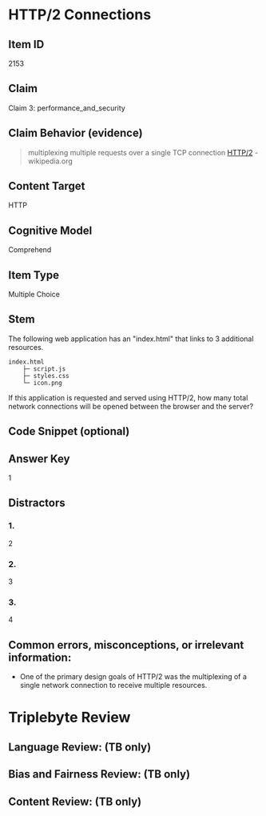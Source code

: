 # HTTP/2 Connections

## Item ID
2153

## Claim
Claim 3: performance_and_security

## Claim Behavior (evidence)
> multiplexing multiple requests over a single TCP connection
[HTTP/2](https://en.wikipedia.org/wiki/HTTP/2) - wikipedia.org

## Content Target
HTTP

## Cognitive Model
Comprehend

## Item Type
Multiple Choice

## Stem
The following web application has an "index.html" that links to 3 additional resources.

```
index.html
    ├─ script.js
    ├─ styles.css
    └─ icon.png
```
  
If this application is requested and served using HTTP/2, how many total network connections will be opened between the browser and the server?

## Code Snippet (optional)

## Answer Key
1

## Distractors
### 1.
2

### 2.
3

### 3.
4

## Common errors, misconceptions, or irrelevant information:
* One of the primary design goals of HTTP/2 was the multiplexing of a single network connection to receive multiple resources.

# Triplebyte Review

## Language Review: (TB only)

## Bias and Fairness Review: (TB only)

## Content Review: (TB only)
